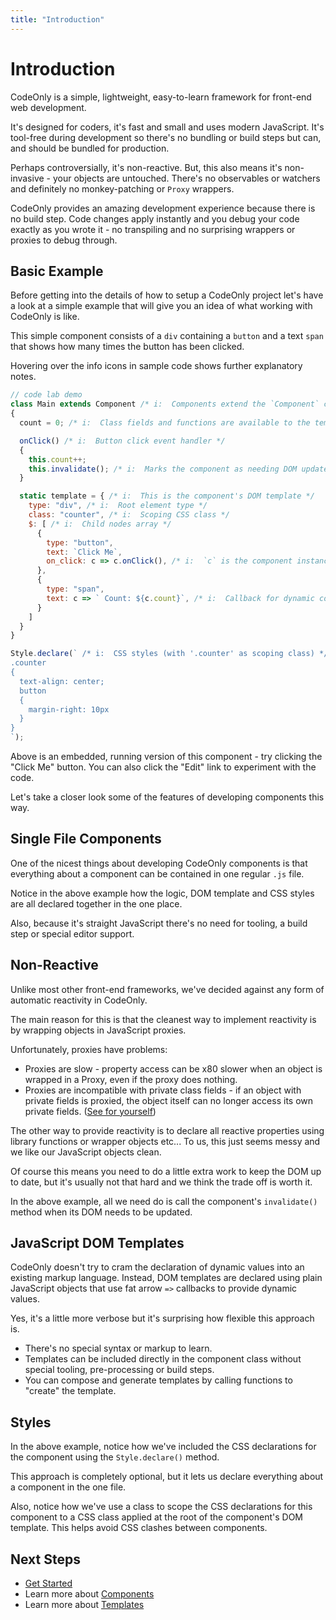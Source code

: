 ```yaml
---
title: "Introduction"
---
```

# Introduction

CodeOnly is a simple, lightweight, easy-to-learn framework for
front-end web development. 

It's designed for coders, it's fast and small and uses modern 
JavaScript.  It's tool-free during development so there's
no bundling or build steps but can, and should be bundled for
production.

Perhaps controversially, it's non-reactive. But, this also means 
it's non-invasive - your objects are untouched. There's no 
observables or watchers and definitely no monkey-patching or 
`Proxy` wrappers.

CodeOnly provides an amazing development experience because there
is no build step. Code changes apply instantly and you debug your code 
exactly as you wrote it - no transpiling and no surprising wrappers
or proxies to debug through.


## Basic Example

Before getting into the details of how to setup a CodeOnly project
let's have a look at a simple example that will give you an idea of 
what working with CodeOnly is like.

This simple component consists of a `div` containing a `button` and 
a text `span` that shows how many times the button has been clicked.

<div class="tip">

Hovering over the info icons in sample code shows further explanatory notes.

</div>

```js
// code lab demo
class Main extends Component /* i:  Components extend the `Component` class */
{
  count = 0; /* i:  Class fields and functions are available to the template */

  onClick() /* i:  Button click event handler */
  { 
    this.count++; 
    this.invalidate(); /* i:  Marks the component as needing DOM update */
  }

  static template = { /* i:  This is the component's DOM template */
    type: "div", /* i:  Root element type */
    class: "counter", /* i:  Scoping CSS class */
    $: [ /* i:  Child nodes array */
      {
        type: "button",
        text: `Click Me`,
        on_click: c => c.onClick(), /* i:  `c` is the component instance */
      },
      {
        type: "span",
        text: c => ` Count: ${c.count}`, /* i:  Callback for dynamic content */
      }
    ]
  }
}

Style.declare(` /* i:  CSS styles (with '.counter' as scoping class) */
.counter
{
  text-align: center;
  button
  {
    margin-right: 10px
  }
}
`); 
```

<div class="tip">

Above is an embedded, running version of this component - try clicking the "Click Me" 
button.  You can also click the "Edit" link to experiment with the code.

</div>

Let's take a closer look some of the features of developing components this way.


## Single File Components

One of the nicest things about developing CodeOnly components is that everything
about a component can be contained in one regular `.js` file.

Notice in the above example how the logic, DOM template and CSS styles are all
declared together in the one place.

Also, because it's straight JavaScript there's no need for tooling, a build
step or special editor support.


## Non-Reactive

Unlike most other front-end frameworks, we've decided against any form of
automatic reactivity in CodeOnly.

The main reason for this is that the cleanest way to implement reactivity 
is by wrapping objects in JavaScript proxies. 

Unfortunately, proxies have problems:

* Proxies are slow - property access can be x80 slower when an object is 
  wrapped in a Proxy, even if the proxy does nothing.
* Proxies are incompatible with private class fields - if an object with 
  private fields is proxied, the object itself can no longer access its own
  private fields. ([See for yourself](/lab#H4sIAAAAAAAACmVQwWrDMAz9lYd3aWHU3XWlp8LOPRR28cW11cYjkYPsNRsh/z6cmLJ1Oj30np70NCoXPalXpTUOrU0JQ8gNegk3mwmXQK037GbmRCnPGsOjYQB4qrq3IsMeL9vtbmGulI+/uNV6ade5UkL5Uxi5CWnzx6c6TIYnw4a1xrvYHiEjMCx6iV/fhm9WFog9mAYcC14VdD/zGSOm9a6alDaWIM4yOKKNfCWBdY5SQsgJceDH6FrDqINljhlC1t/5jrozycMLLhI7WEY8f5DLmMeHJiaqm33wKE6eXGuFELJRhuccm38vmy9X0w9JSCRhowEAAA==))

The other way to provide reactivity is to declare all reactive properties
using library functions or wrapper objects etc...  To us, this just 
seems messy and we like our JavaScript objects clean.

Of course this means you need to do a little extra work to keep the DOM
up to date, but it's usually not that hard and we think the trade off 
is worth it.

In the above example, all we need do is call the component's `invalidate()` 
method when its DOM needs to be updated.


## JavaScript DOM Templates

CodeOnly doesn't try to cram the declaration of dynamic values into an
existing markup language.  Instead, DOM templates are declared using
plain JavaScript objects that use fat arrow `=>` callbacks to provide 
dynamic values.

Yes, it's a little more verbose but it's surprising how flexible this
approach is.

* There's no special syntax or markup to learn.
* Templates can be included directly in the component class without
  special tooling, pre-processing or build steps.
* You can compose and generate templates by calling functions to "create"
  the template.


## Styles

In the above example, notice how we've included the CSS declarations
for the component using the `Style.declare()` method.

This approach is completely optional, but it lets us declare everything 
about a component in the one file.

Also, notice how we've use a class to scope the CSS declarations
for this component to a CSS class applied at the root of the component's
DOM template.  This helps avoid CSS clashes between components.



## Next Steps

* [Get Started](start)
* Learn more about [Components](component)
* Learn more about [Templates](template)

